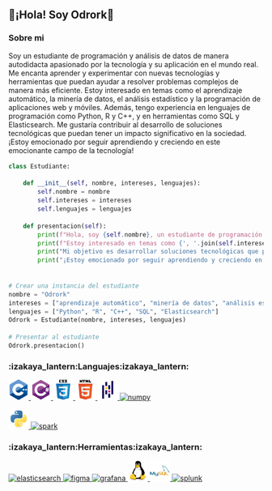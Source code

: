 ## :izakaya_lantern:¡Hola! Soy Odrork:izakaya_lantern:

### Sobre mi 

Soy un estudiante de programación y análisis de datos de manera autodidacta apasionado por la tecnología y su aplicación en el mundo real. Me encanta aprender y experimentar con nuevas tecnologías y herramientas que puedan ayudar a resolver problemas complejos de manera más eficiente. Estoy interesado en temas como el aprendizaje automático, la minería de datos, el análisis estadístico y la programación de aplicaciones web y móviles. Además, tengo experiencia en lenguajes de programación como Python, R y C++, y en herramientas como SQL y Elasticsearch. Me gustaría contribuir al desarrollo de soluciones tecnológicas que puedan tener un impacto significativo en la sociedad. ¡Estoy emocionado por seguir aprendiendo y creciendo en este emocionante campo de la tecnología!

```Python
class Estudiante:

    def __init__(self, nombre, intereses, lenguajes):
        self.nombre = nombre
        self.intereses = intereses
        self.lenguajes = lenguajes

    def presentacion(self):
        print(f"Hola, soy {self.nombre}, un estudiante de programación y análisis de datos.")
        print(f"Estoy interesado en temas como {', '.join(self.intereses)} y tengo experiencia en lenguajes como {', '.join(self.lenguajes)}.")
        print("Mi objetivo es desarrollar soluciones tecnológicas que puedan tener un impacto significativo en la sociedad.")
        print("¡Estoy emocionado por seguir aprendiendo y creciendo en este emocionante campo de la tecnología!")


# Crear una instancia del estudiante
nombre = "Odrork"
intereses = ["aprendizaje automático", "minería de datos", "análisis estadístico", "programación web y móvil"]
lenguajes = ["Python", "R", "C++", "SQL", "Elasticsearch"]
Odrork = Estudiante(nombre, intereses, lenguajes)

# Presentar al estudiante
Odrork.presentacion()
```


<h3 align="left">:izakaya_lantern:Languajes:izakaya_lantern:</h3>
<p align="left"> <a href="https://www.w3schools.com/cpp/" target="_blank" rel="noreferrer"> <img src="https://raw.githubusercontent.com/devicons/devicon/master/icons/cplusplus/cplusplus-original.svg" alt="cplusplus" width="40" height="40"/> </a> <a href="https://www.w3schools.com/cs/" target="_blank" rel="noreferrer"> <img src="https://raw.githubusercontent.com/devicons/devicon/master/icons/csharp/csharp-original.svg" alt="csharp" width="40" height="40"/> </a> <a href="https://www.w3schools.com/css/" target="_blank" rel="noreferrer"> <img src="https://raw.githubusercontent.com/devicons/devicon/master/icons/css3/css3-original-wordmark.svg" alt="css3" width="40" height="40"/> </a>  </a> <a href="https://www.w3.org/html/" target="_blank" rel="noreferrer"> <img src="https://raw.githubusercontent.com/devicons/devicon/master/icons/html5/html5-original-wordmark.svg" alt="html5" width="40" height="40"/> </a> </a> <a href="https://pandas.pydata.org/" target="_blank" rel="noreferrer"> <img src="https://raw.githubusercontent.com/devicons/devicon/2ae2a900d2f041da66e950e4d48052658d850630/icons/pandas/pandas-original.svg" alt="pandas" width="40" height="40"/> </a> <a href="https://numpy.org/" target="_blank" rel="noreferrer"> <img src="https://numpy.org/doc/stable/_static/numpylogo.svg" alt="numpy" width="40" height="40"/> </a> </p><a href="https://www.python.org" target="_blank" rel="noreferrer"> <img src="https://raw.githubusercontent.com/devicons/devicon/master/icons/python/python-original.svg" alt="python" width="40" height="40"/> </a>
<a href="https://spark.apache.org/" target="_blank" rel="noreferrer"> <img src="https://spark.apache.org/images/spark-logo-rev.svgg" alt="spark" width="40" height="40"/></a></p>


<h3 align="left">:izakaya_lantern:Herramientas:izakaya_lantern:</h3>
<p align="lef"><a href="https://www.elastic.co" target="_blank" rel="noreferrer"> <img src="https://www.vectorlogo.zone/logos/elastic/elastic-icon.svg" alt="elasticsearch" width="40" height="40"/> </a> <a href="https://www.figma.com/" target="_blank" rel="noreferrer"> <img src="https://www.vectorlogo.zone/logos/figma/figma-icon.svg" alt="figma" width="40" height="40"/> </a> <a href="https://grafana.com" target="_blank" rel="noreferrer"> <img src="https://www.vectorlogo.zone/logos/grafana/grafana-icon.svg" alt="grafana" width="40" height="40"/><a href="https://www.linux.org/" target="_blank" rel="noreferrer"> <img src="https://raw.githubusercontent.com/devicons/devicon/master/icons/linux/linux-original.svg" alt="linux" width="40" height="40"/> </a> <a href="https://www.mysql.com/" target="_blank" rel="noreferrer"> <img src="https://raw.githubusercontent.com/devicons/devicon/master/icons/mysql/mysql-original-wordmark.svg" alt="mysql" width="40" height="40"/> </a> <a href="https://www.splunk.com/" target="_blank" rel="noreferrer"> <img src="https://i.pinimg.com/originals/98/7e/55/987e55b5ac8a7ded1da4903dbff2a76e.png" alt="splunk" width="40" height="40"/> </a> <p>
  

<!--
**Odrork/Odrork** is a ✨ _special_ ✨ repository because its `README.md` (this file) appears on your GitHub profile.

Here are some ideas to get you started:

- 🔭 I’m currently working on ...
- 🌱 I’m currently learning ...
- 👯 I’m looking to collaborate on ...
- 🤔 I’m looking for help with ...
- 💬 Ask me about ...
- 📫 How to reach me: ...
- 😄 Pronouns: ...
- ⚡ Fun fact: ...
-->
